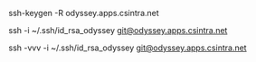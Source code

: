 ssh-keygen -R odyssey.apps.csintra.net


ssh -i ~/.ssh/id_rsa_odyssey git@odyssey.apps.csintra.net

ssh -vvv -i ~/.ssh/id_rsa_odyssey git@odyssey.apps.csintra.net

